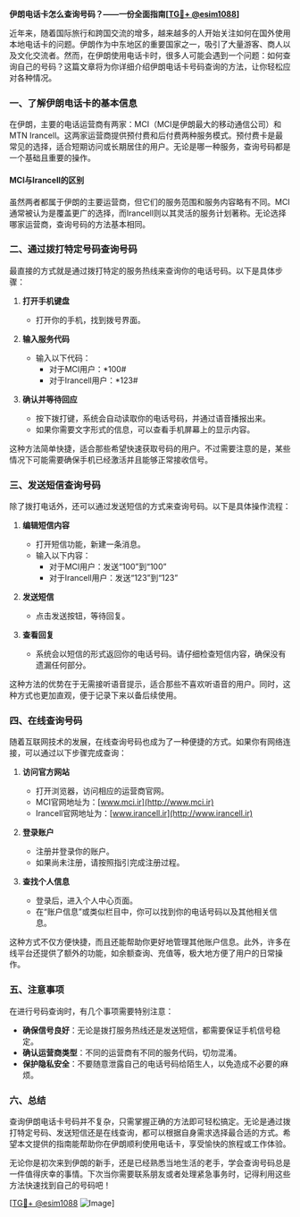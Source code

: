 **伊朗电话卡怎么查询号码？——一份全面指南[[TG💪+ @esim1088](https://t.me/s/esim1088)]**

近年来，随着国际旅行和跨国交流的增多，越来越多的人开始关注如何在国外使用本地电话卡的问题。伊朗作为中东地区的重要国家之一，吸引了大量游客、商人以及文化交流者。然而，在伊朗使用电话卡时，很多人可能会遇到一个问题：如何查询自己的号码？这篇文章将为你详细介绍伊朗电话卡号码查询的方法，让你轻松应对各种情况。

### 一、了解伊朗电话卡的基本信息

在伊朗，主要的电话运营商有两家：MCI（MCI是伊朗最大的移动通信公司）和MTN Irancell。这两家运营商提供预付费和后付费两种服务模式。预付费卡是最常见的选择，适合短期访问或长期居住的用户。无论是哪一种服务，查询号码都是一个基础且重要的操作。

#### MCI与Irancell的区别
虽然两者都属于伊朗的主要运营商，但它们的服务范围和服务内容略有不同。MCI通常被认为是覆盖更广的选择，而Irancell则以其灵活的服务计划著称。无论选择哪家运营商，查询号码的方法基本相同。

### 二、通过拨打特定号码查询号码

最直接的方式就是通过拨打特定的服务热线来查询你的电话号码。以下是具体步骤：

1. **打开手机键盘**
   - 打开你的手机，找到拨号界面。

2. **输入服务代码**
   - 输入以下代码：
     - 对于MCI用户：*100#
     - 对于Irancell用户：*123#

3. **确认并等待回应**
   - 按下拨打键，系统会自动读取你的电话号码，并通过语音播报出来。
   - 如果你需要文字形式的信息，可以查看手机屏幕上的显示内容。

这种方法简单快捷，适合那些希望快速获取号码的用户。不过需要注意的是，某些情况下可能需要确保手机已经激活并且能够正常接收信号。

### 三、发送短信查询号码

除了拨打电话外，还可以通过发送短信的方式来查询号码。以下是具体操作流程：

1. **编辑短信内容**
   - 打开短信功能，新建一条消息。
   - 输入以下内容：
     - 对于MCI用户：发送“100”到“100”
     - 对于Irancell用户：发送“123”到“123”

2. **发送短信**
   - 点击发送按钮，等待回复。

3. **查看回复**
   - 系统会以短信的形式返回你的电话号码。请仔细检查短信内容，确保没有遗漏任何部分。

这种方法的优势在于无需接听语音提示，适合那些不喜欢听语音的用户。同时，这种方式也更加直观，便于记录下来以备后续使用。

### 四、在线查询号码

随着互联网技术的发展，在线查询号码也成为了一种便捷的方式。如果你有网络连接，可以通过以下步骤完成查询：

1. **访问官方网站**
   - 打开浏览器，访问相应的运营商官网。
   - MCI官网地址为：[www.mci.ir](http://www.mci.ir)
   - Irancell官网地址为：[www.irancell.ir](http://www.irancell.ir)

2. **登录账户**
   - 注册并登录你的账户。
   - 如果尚未注册，请按照指引完成注册过程。

3. **查找个人信息**
   - 登录后，进入个人中心页面。
   - 在“账户信息”或类似栏目中，你可以找到你的电话号码以及其他相关信息。

这种方式不仅方便快捷，而且还能帮助你更好地管理其他账户信息。此外，许多在线平台还提供了额外的功能，如余额查询、充值等，极大地方便了用户的日常操作。

### 五、注意事项

在进行号码查询时，有几个事项需要特别注意：

- **确保信号良好**：无论是拨打服务热线还是发送短信，都需要保证手机信号稳定。
- **确认运营商类型**：不同的运营商有不同的服务代码，切勿混淆。
- **保护隐私安全**：不要随意泄露自己的电话号码给陌生人，以免造成不必要的麻烦。

### 六、总结

查询伊朗电话卡号码并不复杂，只需掌握正确的方法即可轻松搞定。无论是通过拨打特定号码、发送短信还是在线查询，都可以根据自身需求选择最合适的方式。希望本文提供的指南能帮助你在伊朗顺利使用电话卡，享受愉快的旅程或工作体验。

无论你是初次来到伊朗的新手，还是已经熟悉当地生活的老手，学会查询号码总是一件值得庆幸的事情。下次当你需要联系朋友或者处理紧急事务时，记得利用这些方法快速找到自己的号码吧！

[[TG💪+ @esim1088](https://t.me/s/esim1088) ![Image](https://i.postimg.cc/4NQfJmqS/Snipaste-2025-05-13-00-14-12.png)]